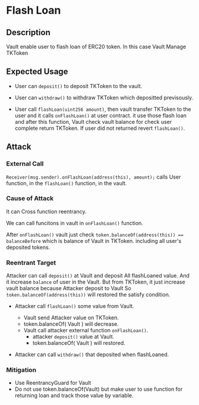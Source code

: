# Flash Loan

## Description

Vault enable user to flash loan of ERC20 token.
In this case Vault Manage TKToken

## Expected Usage

- User can `deposit()` to deposit TKToken to the vault.

- User can `withdraw()` to withdraw TKToken which depositted previsously.

- User call `flashLoan(uint256 amount)`, then vault transfer TKToken to the user and it calls `onFlashLoan()` at user contract. it use those flash loan and after this function, Vault check vault balance for check user complete return TKToken.
If user did not returned revert `flashLoan()`.

## Attack

### External Call

`Receiver(msg.sender).onFlashLoan(address(this), amount);`  calls User function, in the `flashLoan()` function, in the vault.

### Cause of Attack

It can Cross function reentrancy.

We can call funcitons in vault in `onFlashLoan()` function.

After `onFlashLoan()` vault just check `token.balanceOf(address(this)) == balanceBefore` which is balance of Vault in TKToken. including all user's deposited tokens.

### Reentrant Target

Attacker can call `deposit()` at Vault and deposit All flashLoaned value.
And it increase `balance` of user in the Vault.
But from TKToken, it just increase vault balance because Attacker deposit to Vault
So `token.balanceOf(address(this))` will restored the satisfy condition.

- Attacker call `flashLoan()` some value from Vault.
  - Vault send Attacker value on TKToken.
  - token.balanceOf( Vault ) will decrease.
  - Vault call attacker external function `onFlashLoan()`.
    - attacker `deposit()` value at Vault.
    - token.balanceOf( Vault ) will restored.

- Attacker can call `withdraw()` that deposited when flashLoaned.

### Mitigation

- Use ReentrancyGuard for Vault
- Do not use token.balanceOf(Vault) but make user to use function for returning loan and track those value by variable.
